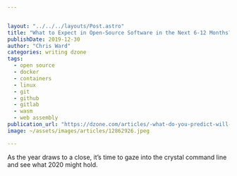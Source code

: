 ```yaml
---


layout: "../../../layouts/Post.astro"
title: "What to Expect in Open-Source Software in the Next 6-12 Months?"
publishDate: 2019-12-30
author: "Chris Ward"
categories: writing dzone
tags: 
  - open source
  - docker
  - containers
  - linux
  - git
  - github
  - gitlab
  - wasm
  - web assembly
publication_url: "https://dzone.com/articles/-what-do-you-predict-will-happen-in-open-source-so"
image: ~/assets/images/articles/12862926.jpeg

---
```

As the year draws to a close, it’s time to gaze into the crystal command line and see what 2020 might hold.

